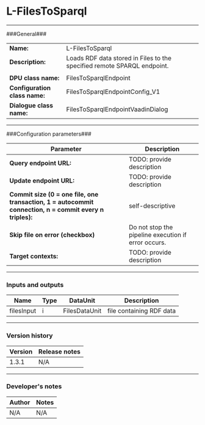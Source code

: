 # L-FilesToSparql #
----------

###General###

|                              |                                                               |
|------------------------------|---------------------------------------------------------------|
|**Name:**                     |L-FilesToSparql                                              |
|**Description:**              |Loads RDF data stored in Files to the specified remote SPARQL endpoint. |
|                              |                                                               |
|**DPU class name:**           |FilesToSparqlEndpoint     | 
|**Configuration class name:** |FilesToSparqlEndpointConfig_V1                           |
|**Dialogue class name:**      |FilesToSparqlEndpointVaadinDialog | 

***

###Configuration parameters###


|Parameter                        |Description                             |                                                        
|---------------------------------|----------------------------------------|
|**Query endpoint URL:** |TODO: provide description  |
|**Update endpoint URL:** |TODO: provide description |
|**Commit size (0 = one file, one transaction, 1 = autocommit connection, n = commit every n triples):** |self-descriptive |
|**Skip file on error (checkbox)**|Do not stop the pipeline execution if error occurs. |
|**Target contexts:** |TODO: provide description  |

***

### Inputs and outputs ###

|Name                |Type       |DataUnit                         |Description                        |
|--------------------|-----------|---------------------------------|-----------------------------------|
|filesInput |i |FilesDataUnit  |file containing RDF data  |

***

### Version history ###

|Version            |Release notes                                   |
|-------------------|------------------------------------------------|
|1.3.1              |N/A                                             |                                


***

### Developer's notes ###

|Author            |Notes                 |
|------------------|----------------------|
|N/A               |N/A                   | 

